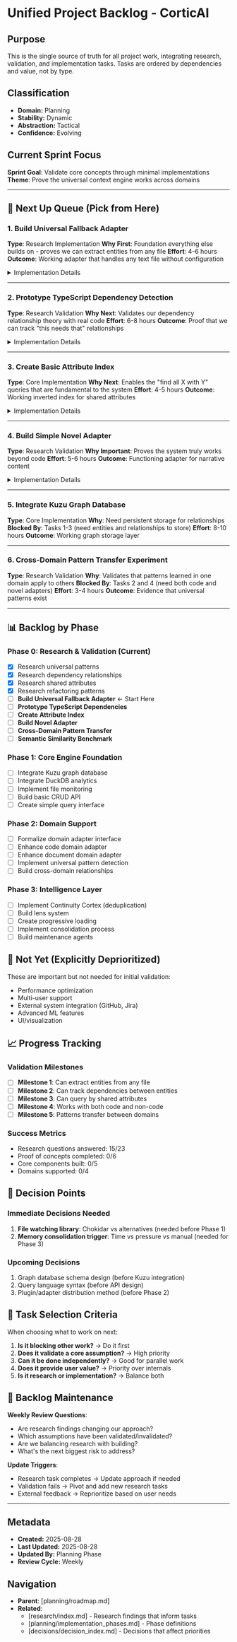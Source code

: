 # Unified Project Backlog - CorticAI

## Purpose
This is the single source of truth for all project work, integrating research, validation, and implementation tasks. Tasks are ordered by dependencies and value, not by type.

## Classification
- **Domain:** Planning
- **Stability:** Dynamic
- **Abstraction:** Tactical
- **Confidence:** Evolving

## Current Sprint Focus
**Sprint Goal**: Validate core concepts through minimal implementations
**Theme**: Prove the universal context engine works across domains

---

## 🎯 Next Up Queue (Pick from Here)

### 1. Build Universal Fallback Adapter
**Type**: Research Implementation
**Why First**: Foundation everything else builds on - proves we can extract entities from any file
**Effort**: 4-6 hours
**Outcome**: Working adapter that handles any text file without configuration

<details>
<summary>Implementation Details</summary>

**Acceptance Criteria**:
- [ ] Extracts document structure (headers, paragraphs, lists)
- [ ] Identifies file references and URLs
- [ ] Creates container/content relationships
- [ ] Works with .txt, .md, unknown extensions
- [ ] Returns valid Entity[] structure

**Files**:
- Create: `/src/adapters/UniversalFallbackAdapter.ts`
- Create: `/tests/adapters/universal.test.ts`

</details>

---

### 2. Prototype TypeScript Dependency Detection
**Type**: Research Validation
**Why Next**: Validates our dependency relationship theory with real code
**Effort**: 6-8 hours
**Outcome**: Proof that we can track "this needs that" relationships

<details>
<summary>Implementation Details</summary>

**Acceptance Criteria**:
- [ ] Parse TypeScript files using compiler API
- [ ] Extract import dependencies
- [ ] Build bidirectional dependency graph
- [ ] Generate simple visualization
- [ ] Document findings in research folder

**Files**:
- Create: `/src/analyzers/TypeScriptDependencyAnalyzer.ts`
- Create: `/research/findings/dependency-validation.md`

</details>

---

### 3. Create Basic Attribute Index
**Type**: Core Implementation
**Why Next**: Enables the "find all X with Y" queries that are fundamental to the system
**Effort**: 4-5 hours
**Outcome**: Working inverted index for shared attributes

<details>
<summary>Implementation Details</summary>

**Acceptance Criteria**:
- [ ] Add/remove attributes for entities
- [ ] Query by single or multiple attributes
- [ ] AND/OR query support
- [ ] Handle 10,000+ entities efficiently

**Files**:
- Create: `/src/indexes/AttributeIndex.ts`
- Create: `/tests/indexes/attribute-index.test.ts`

</details>

---

### 4. Build Simple Novel Adapter
**Type**: Research Validation
**Why Important**: Proves the system truly works beyond code
**Effort**: 5-6 hours
**Outcome**: Functioning adapter for narrative content

<details>
<summary>Implementation Details</summary>

**Acceptance Criteria**:
- [ ] Detect chapters and scenes
- [ ] Extract character names
- [ ] Identify locations
- [ ] Create character co-occurrence relationships
- [ ] Generate timeline

**Files**:
- Create: `/src/adapters/NovelAdapter.ts`
- Create: `/examples/novel-project/`

</details>

---

### 5. Integrate Kuzu Graph Database
**Type**: Core Implementation
**Why**: Need persistent storage for relationships
**Blocked By**: Tasks 1-3 (need entities and relationships to store)
**Effort**: 8-10 hours
**Outcome**: Working graph storage layer

---

### 6. Cross-Domain Pattern Transfer Experiment
**Type**: Research Validation
**Why**: Validates that patterns learned in one domain apply to others
**Blocked By**: Tasks 2 and 4 (need both code and novel adapters)
**Effort**: 3-4 hours
**Outcome**: Evidence that universal patterns exist

---

## 📊 Backlog by Phase

### Phase 0: Research & Validation (Current)
- [x] Research universal patterns
- [x] Research dependency relationships
- [x] Research shared attributes
- [x] Research refactoring patterns
- [ ] **Build Universal Fallback Adapter** ← Start Here
- [ ] **Prototype TypeScript Dependencies**
- [ ] **Create Attribute Index**
- [ ] **Build Novel Adapter**
- [ ] **Cross-Domain Pattern Transfer**
- [ ] **Semantic Similarity Benchmark**

### Phase 1: Core Engine Foundation
- [ ] Integrate Kuzu graph database
- [ ] Integrate DuckDB analytics
- [ ] Implement file monitoring
- [ ] Build basic CRUD API
- [ ] Create simple query interface

### Phase 2: Domain Support
- [ ] Formalize domain adapter interface
- [ ] Enhance code domain adapter
- [ ] Enhance document domain adapter
- [ ] Implement universal pattern detection
- [ ] Build cross-domain relationships

### Phase 3: Intelligence Layer
- [ ] Implement Continuity Cortex (deduplication)
- [ ] Build lens system
- [ ] Create progressive loading
- [ ] Implement consolidation process
- [ ] Build maintenance agents

## 🚫 Not Yet (Explicitly Deprioritized)

These are important but not needed for initial validation:
- Performance optimization
- Multi-user support
- External system integration (GitHub, Jira)
- Advanced ML features
- UI/visualization

## 📈 Progress Tracking

### Validation Milestones
- [ ] **Milestone 1**: Can extract entities from any file
- [ ] **Milestone 2**: Can track dependencies between entities
- [ ] **Milestone 3**: Can query by shared attributes
- [ ] **Milestone 4**: Works with both code and non-code
- [ ] **Milestone 5**: Patterns transfer between domains

### Success Metrics
- Research questions answered: 15/23
- Proof of concepts completed: 0/6
- Core components built: 0/5
- Domains supported: 0/4

## 🎯 Decision Points

### Immediate Decisions Needed
1. **File watching library**: Chokidar vs alternatives (needed before Phase 1)
2. **Memory consolidation trigger**: Time vs pressure vs manual (needed for Phase 3)

### Upcoming Decisions
1. Graph database schema design (before Kuzu integration)
2. Query language syntax (before API design)
3. Plugin/adapter distribution method (before Phase 2)

## 📝 Task Selection Criteria

When choosing what to work on next:

1. **Is it blocking other work?** → Do it first
2. **Does it validate a core assumption?** → High priority
3. **Can it be done independently?** → Good for parallel work
4. **Does it provide user value?** → Priority over internals
5. **Is it research or implementation?** → Balance both

## 🔄 Backlog Maintenance

**Weekly Review Questions**:
- Are research findings changing our approach?
- Which assumptions have been validated/invalidated?
- Are we balancing research with building?
- What's the next biggest risk to address?

**Update Triggers**:
- Research task completes → Update approach if needed
- Validation fails → Pivot and add new research tasks
- External feedback → Reprioritize based on user needs

---

## Metadata
- **Created:** 2025-08-28
- **Last Updated:** 2025-08-28
- **Updated By:** Planning Phase
- **Review Cycle:** Weekly

## Navigation
- **Parent**: [planning/roadmap.md]
- **Related**: 
  - [research/index.md] - Research findings that inform tasks
  - [planning/implementation_phases.md] - Phase definitions
  - [decisions/decision_index.md] - Decisions that affect priorities